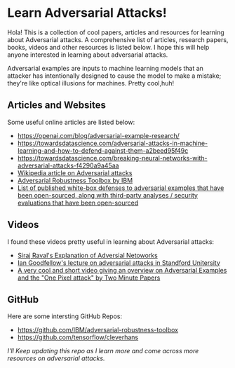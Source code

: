 # Learn Adversarial Attacks!

Hola! This is a collection of cool papers, articles and resources for learning about Adversarial attacks. A comprehensive list of articles, research papers, books, videos and other resources is listed below. I hope this will help anyone interested in learning about adversarial attacks.

Adversarial examples are inputs to machine learning models that an attacker has intentionally designed to cause the model to make a mistake; they're like optical illusions for machines. Pretty cool,huh!

## Articles and Websites

Some useful online articles are listed below:

 * https://openai.com/blog/adversarial-example-research/
 * https://towardsdatascience.com/adversarial-attacks-in-machine-learning-and-how-to-defend-against-them-a2beed95f49c
 * https://towardsdatascience.com/breaking-neural-networks-with-adversarial-attacks-f4290a9a45aa
 * [Wikipedia article on Adversarial attacks](https://en.wikipedia.org/wiki/Adversarial_machine_learning)
 * [Adversarial Robustness Toolbox by IBM](https://adversarial-robustness-toolbox.readthedocs.io/en/latest/)
 * [List of published white-box defenses to adversarial examples that have been open-sourced, along with third-party analyses / security evaluations that have been open-sourced](https://www.robust-ml.org/defenses/)
 
 ## Videos
 
 I found these videos pretty useful in learning about Adversarial attacks:
 
  * [Siraj Raval's Explanation of Adversial Netoworks](https://www.youtube.com/watch?v=JjlV62_kGUc)
  * [Ian Goodfellow's lecture on adversarial attacks in Standford Unitersity](https://www.youtube.com/watch?v=CIfsB_EYsVI)
  * [A very cool and short video giving an overview on Adversarial Examples and the "One Pixel attack" by Two Minute Papers](https://www.youtube.com/watch?v=AOZw1tgD8dA)
  
## GitHub

Here are some intersting GitHub Repos:

 * https://github.com/IBM/adversarial-robustness-toolbox
 * https://github.com/tensorflow/cleverhans

*I'll Keep updating this repo as I learn more and come across more resources on adversarial attacks.*
 


